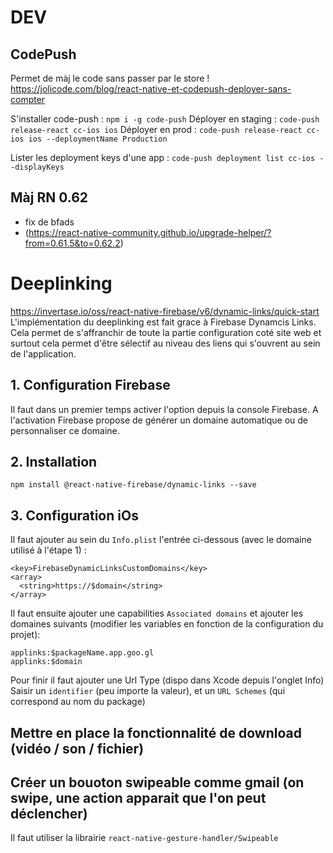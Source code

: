 # DEV
## CodePush
Permet de màj le code sans passer par le store !
https://jolicode.com/blog/react-native-et-codepush-deployer-sans-compter

S'installer code-push : ```npm i -g code-push```
Déployer en staging : ```code-push release-react cc-ios ios```
Déployer en prod : ```code-push release-react cc-ios ios --deploymentName Production```

Lister les deployment keys d'une app :
```code-push deployment list cc-ios --displayKeys```

## Màj RN 0.62
- fix de bfads
- (https://react-native-community.github.io/upgrade-helper/?from=0.61.5&to=0.62.2)


# Deeplinking
https://invertase.io/oss/react-native-firebase/v6/dynamic-links/quick-start
L'implémentation du deeplinking est fait grace à Firebase Dynamcis Links. Cela permet de s'affranchir de toute la partie configuration coté site web et surtout cela permet d'être sélectif au niveau des liens qui s'ouvrent au sein de l'application.

## 1. Configuration Firebase
Il faut dans un premier temps activer l'option depuis la console Firebase. A l'activation Firebase propose de générer un domaine automatique ou de personnaliser ce domaine.

## 2. Installation
```
npm install @react-native-firebase/dynamic-links --save
```

## 3. Configuration iOs
Il faut ajouter au sein du `Info.plist` l'entrée ci-dessous (avec le domaine utilisé à l'étape 1) :
````
<key>FirebaseDynamicLinksCustomDomains</key>
<array>
  <string>https://$domain</string>
</array>
````

Il faut ensuite ajouter une capabilities `Associated domains` et ajouter les domaines suivants (modifier les variables en fonction de la configuration du projet):
````
applinks:$packageName.app.goo.gl
applinks:$domain
````

Pour finir il faut ajouter une Url Type (dispo dans Xcode depuis l'onglet Info)
Saisir un `identifier` (peu importe la valeur), et un `URL Schemes` (qui correspond au nom du package)

## Mettre en place la fonctionnalité de download (vidéo / son / fichier)

## Créer un bouoton swipeable comme gmail (on swipe, une action apparait que l'on peut déclencher)

Il faut utiliser la librairie `react-native-gesture-handler/Swipeable`

